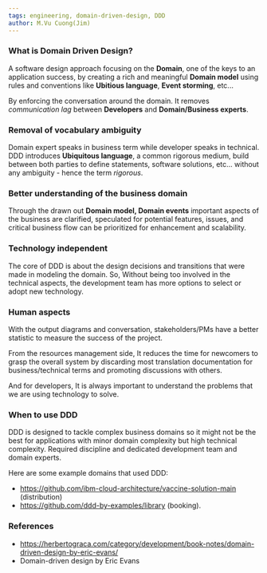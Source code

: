 ```yaml
---
tags: engineering, domain-driven-design, DDD
author: M.Vu Cuong(Jim)
---
```


### What is Domain Driven Design?
A software design approach focusing on the **Domain**, one of the keys to an application success, by creating a rich and meaningful **Domain model** using rules and conventions like **Ubitious language**, **Event storming**, etc...

By enforcing the conversation around the domain. It removes *communication lag* between **Developers** and **Domain/Business experts**.

### Removal of vocabulary ambiguity
Domain expert speaks in business term while developer speaks in technical. DDD introduces **Ubiquitous language**, a common rigorous medium, build between both parties to define statements, software solutions, etc... without any ambiguity - hence the term *rigorous*.

### Better understanding of the business domain
Through the drawn out **Domain model, Domain events** important aspects of the business are clarified, speculated for potential features, issues, and critical business flow can be prioritized for enhancement and scalability.

### Technology independent
The core of DDD is about the design decisions and transitions that were made in modeling the domain. So, Without being too involved in the technical aspects, the development team has more options to select or adopt new technology.

### Human aspects
With the output diagrams and conversation, stakeholders/PMs have a better statistic to measure the success of the project.

From the resources management side, It reduces the time for newcomers to grasp the overall system by discarding most translation documentation for business/technical terms and promoting discussions with others.

And for developers, It is always important to understand the problems that we are using technology to solve.

### When to use DDD
DDD is designed to tackle complex business domains so it might not be the best for applications with minor domain complexity but high technical complexity. Required discipline and dedicated development team and domain experts. 

Here are some example domains that used DDD:
- https://github.com/ibm-cloud-architecture/vaccine-solution-main (distribution)
- https://github.com/ddd-by-examples/library (booking).
### References
- https://herbertograca.com/category/development/book-notes/domain-driven-design-by-eric-evans/
- Domain-driven design by Eric Evans
